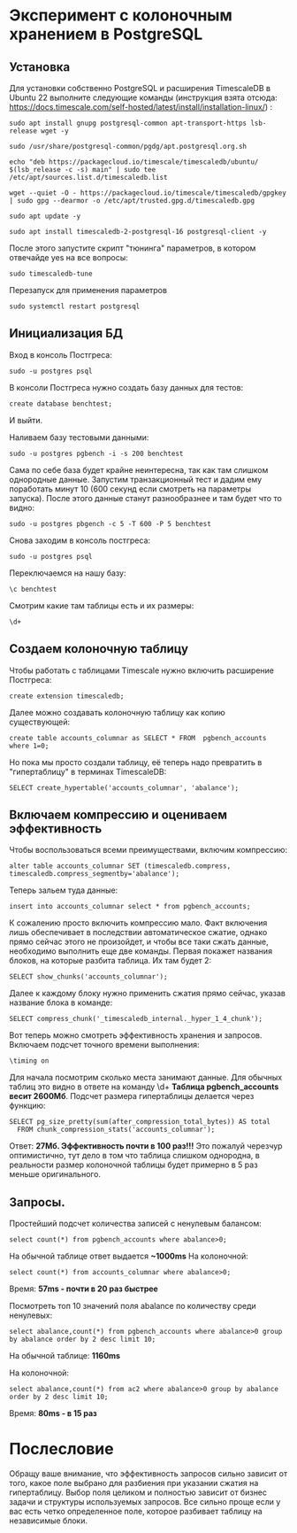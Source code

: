 # Эксперимент с колоночным хранением в PostgreSQL

## Установка
Для установки собственно PostgreSQL и расширения TimescaleDB в Ubuntu 22 выполните следующие команды (инструкция взята отсюда: https://docs.timescale.com/self-hosted/latest/install/installation-linux/) :
```
sudo apt install gnupg postgresql-common apt-transport-https lsb-release wget -y

sudo /usr/share/postgresql-common/pgdg/apt.postgresql.org.sh

echo "deb https://packagecloud.io/timescale/timescaledb/ubuntu/ $(lsb_release -c -s) main" | sudo tee /etc/apt/sources.list.d/timescaledb.list

wget --quiet -O - https://packagecloud.io/timescale/timescaledb/gpgkey | sudo gpg --dearmor -o /etc/apt/trusted.gpg.d/timescaledb.gpg

sudo apt update -y

sudo apt install timescaledb-2-postgresql-16 postgresql-client -y
```
После этого запустите скрипт "тюнинга" параметров, в котором отвечайде yes на все вопросы:
```
sudo timescaledb-tune
```
Перезапуск для применения параметров
```
sudo systemctl restart postgresql
```

## Инициализация БД
Вход в консоль Постгреса:
```
sudo -u postgres psql
```
В консоли Постгреса нужно создать базу данных для тестов:
```
create database benchtest;
```
И выйти.

Наливаем базу тестовыми данными:
```
sudo -u postgres pgbench -i -s 200 benchtest
```
Сама по себе база будет крайне неинтересна, так как там слишком однородные данные. Запустим транзакционный тест и дадим ему поработать минут 10 (600 секунд если смотреть на параметры запуска). После этого данные станут разнообразнее и там будет что то видно:
```
sudo -u postgres pbgench -c 5 -T 600 -P 5 benchtest
```
Снова заходим в консоль постгреса:
```
sudo -u postgres psql
```
Переключаемся на нашу базу:
```
\c benchtest
```
Смотрим какие там таблицы есть и их размеры:
```
\d+
```

## Создаем колоночную таблицу
Чтобы работать с таблицами Timescale нужно включить расширение Постгреса:
```
create extension timescaledb;
```
Далее можно создавать колоночную таблицу как копию существующей:
```
create table accounts_columnar as SELECT * FROM  pgbench_accounts where 1=0;
```
Но пока мы просто создали таблицу, её теперь надо превратить в "гипертаблицу" в терминах TimescaleDB:
```
SELECT create_hypertable('accounts_columnar', 'abalance');
```
## Включаем компрессию и оцениваем эффективность
Чтобы воспользоваться всеми преимуществами, включим компрессию:
```
alter table accounts_columnar SET (timescaledb.compress, timescaledb.compress_segmentby='abalance');
```
Теперь зальем туда данные:
```
insert into accounts_columnar select * from pgbench_accounts;
```
К сожалению просто включить компрессию мало. Факт включения лишь обеспечивает в последствии автоматическое сжатие, однако прямо сейчас этого не произойдет, и чтобы все таки сжать данные, необходимо выполнить еще две команды. Первая покажет названия блоков, на которые разбита таблица. Их там будет 2:
```
SELECT show_chunks('accounts_columnar');
```
Далее к каждому блоку нужно применить сжатия прямо сейчас, указав название блока в команде:
```
SELECT compress_chunk('_timescaledb_internal._hyper_1_4_chunk');
```
Вот теперь можно смотреть эффективность хранения и запросов.
Включаем подсчет точного времени выполнения:
```
\timing on 
```
Для начала посмотрим сколько места занимают данные. Для обычных таблиц это видно в ответе на команду \d+
**Таблица pgbench_accounts весит 2600Мб**. 
Подсчет размера гипертаблицы делается через функцию:
```
SELECT pg_size_pretty(sum(after_compression_total_bytes)) AS total
  FROM chunk_compression_stats('acсounts_columnar');
```
Ответ: **27Мб. Эффективность почти в 100 раз!!!**
Это пожалуй черезчур оптимистично, тут дело в том что таблица слишком однородна, в реальности размер колоночной таблицы будет примерно в 5 раз меньше оригинального.

## Запросы. 
Простейший подсчет количества записей с ненулевым балансом:
```
select count(*) from pgbench_accounts where abalance>0;
```
На обычной таблице ответ выдается **~1000ms**
На колоночной:
```
select count(*) from accounts_columnar where abalance>0;
```
Время: **57ms - почти в 20 раз быстрее** 

Посмотреть топ 10 значений поля abalance по количеству среди ненулевых:
```
select abalance,count(*) from pgbench_accounts where abalance>0 group by abalance order by 2 desc limit 10;
```
На обычной таблице: **1160ms**

На колоночной:
```
select abalance,count(*) from ac2 where abalance>0 group by abalance order by 2 desc limit 10;
```

Время: **80ms - в 15 раз**
	
# Послесловие
Обращу ваше внимание, что эффективность запросов сильно зависит от того, какое поле выбрано для разбиения при указании сжатия на гипертаблицу. Выбор поля целиком и полностью зависит от бизнес задачи и структуры используемых запросов. Все сильно проще если у вас есть четко определенное поле, которое разбивает таблицу на независимые блоки. 
